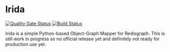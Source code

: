 # Irida

[![Quality Gate Status](https://sonarcloud.io/api/project_badges/measure?project=hackydojo_Heimdall&metric=alert_status)](https://sonarcloud.io/dashboard?id=hackydojo_Heimdall)
[![Build Status](https://travis-ci.org/OneTesseractInMultiverse/py-irida.svg?branch=master)](https://travis-ci.org/OneTesseractInMultiverse/py-irida)


Irida is a simple Python-based Object-Graph Mapper for Redisgraph. This
is still work in progress so no official release yet and definitely not 
ready for production use yet. 
